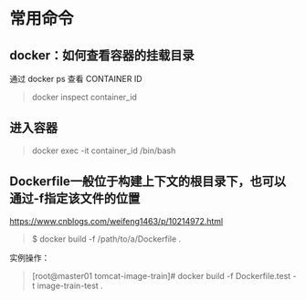 
# 常用命令

## docker：如何查看容器的挂载目录

通过 docker ps 查看 CONTAINER ID

> docker inspect container_id


## 进入容器

> docker exec -it container_id /bin/bash


## Dockerfile一般位于构建上下文的根目录下，也可以通过-f指定该文件的位置
<https://www.cnblogs.com/weifeng1463/p/10214972.html>

> $ docker build -f /path/to/a/Dockerfile .

实例操作：

> [root@master01 tomcat-image-train]# docker build -f  Dockerfile.test -t image-train-test .
